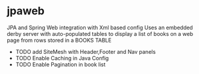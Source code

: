 # jpaweb
JPA and Spring Web integration with Xml based config
Uses an embedded derby server with auto-populated tables 
to display a list of books on a web page from rows stored in a BOOKS TABLE
- TODO add SiteMesh with Header,Footer and Nav panels
- TODO Enable Caching in Java Config
- TODO Enable Pagination in book list

